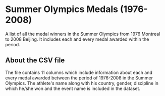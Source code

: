 # Summer Olympics Medals (1976-2008)
A list of all the medal winners in the Summer Olympics from 1976 Montreal to 2008 Beijing. It includes each and every medal awarded within the period. 

## About the CSV file
The file contains 11 columns which include information about each and every medal awarded between the period of 1976-2008 in the Summer Olympics. The athlete's name along with his country, gender, discipline in which he/she won and the event name is included in the dataset.
